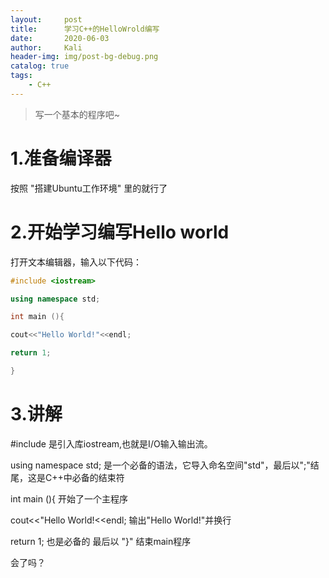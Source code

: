 ```yaml
---
layout:     post
title:      学习C++的HelloWrold编写
date:       2020-06-03
author:     Kali
header-img: img/post-bg-debug.png
catalog: true
tags:
    - C++
---
```

>写一个基本的程序吧~ 
# 1.准备编译器

按照 "搭建Ubuntu工作环境" 里的就行了 

# 2.开始学习编写Hello world

打开文本编辑器，输入以下代码：


```C++
#include <iostream>

using namespace std;

int main (){

cout<<"Hello World!"<<endl;

return 1;

}
```

# 3.讲解

#include <iostream> 是引入库iostream,也就是I/O输入输出流。

using namespace std; 是一个必备的语法，它导入命名空间"std"，最后以";"结尾，这是C++中必备的结束符

int main (){ 开始了一个主程序

cout<<"Hello World!<<endl; 输出"Hello World!"并换行

return 1; 也是必备的
最后以 "}" 结束main程序

会了吗？


